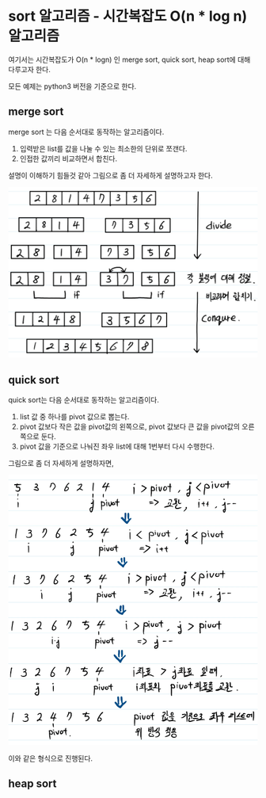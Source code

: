 # sort 알고리즘 - 시간복잡도 O(n * log n) 알고리즘

여기서는 시간복잡도가 O(n * logn) 인 merge sort, quick sort, heap sort에 대해 다루고자 한다.

모든 예제는 python3 버전을 기준으로 한다.

## merge sort

merge sort 는 다음 순서대로 동작하는 알고리즘이다.

1. 입력받은 list를 값을 나눌 수 있는 최소한의 단위로 쪼갠다.
2. 인접한 값끼리 비교하면서 합친다.

설명이 이해하기 힘들것 같아 그림으로 좀 더 자세하게 설명하고자 한다.

![merge_sort](./image/merge_sort.jpg)

## quick sort

quick sort는 다음 순서대로 동작하는 알고리즘이다.

1. list 값 중 하나를 pivot 값으로 뽑는다.
2. pivot 값보다 작은 값을 pivot값의 왼쪽으로, pivot 값보다 큰 값을 pivot값의 오른쪽으로 둔다.
3. pivot 값을 기준으로 나눠진 좌우 list에 대해 1번부터 다시 수행한다.

그림으로 좀 더 자세하게 설명하자면,

![quick_sort](./image/quick_sort.jpg)

이와 같은 형식으로 진행된다.

## heap sort

